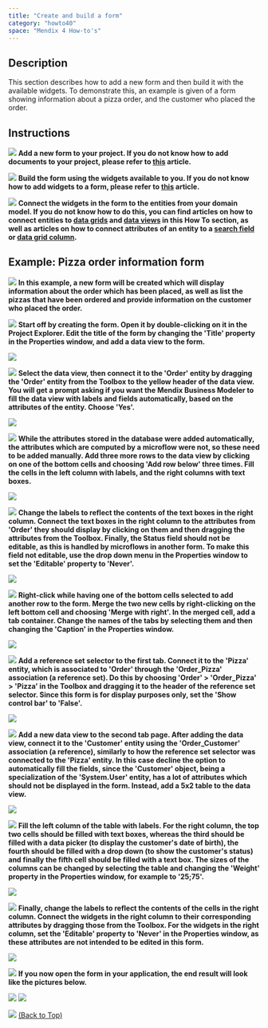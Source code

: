 ```yaml
---
title: "Create and build a form"
category: "howto40"
space: "Mendix 4 How-to's"
---
```

## Description

This section describes how to add a new form and then build it with the available widgets. To demonstrate this, an example is given of a form showing information about a pizza order, and the customer who placed the order.

## Instructions

![](attachments/819203/917932.png) **Add a new form to your project. If you do not know how to add documents to your project, please refer to [this](https://world.mendix.com/display/howto40/Add+documents+to+a+module) article.**

![](attachments/819203/917932.png) **Build the form using the widgets available to you. If you do not know how to add widgets to a form, please refer to [this](https://world.mendix.com/display/howto40/Add+a+widget+to+a+form) article.**

![](attachments/819203/917932.png) **Connect the widgets in the form to the entities from your domain model. If you do not know how to do this, you can find articles on how to connect entities to [data grids](https://world.mendix.com/display/howto40/Connect+an+entity+to+a+data+grid) and [data views](https://world.mendix.com/display/howto40/Connect+an+entity+to+a+data+view) in this How To section, as well as articles on how to connect attributes of an entity to a [search field](https://world.mendix.com/display/howto40/Connect+an+attribute+to+a+search+field) or [data grid column](https://world.mendix.com/display/howto40/Connect+an+attribute+to+a+column).**

## Example: Pizza order information form

![](attachments/819203/917932.png) **In this example, a new form will be created which will display information about the order which has been placed, as well as list the pizzas that have been ordered and provide information on the customer who placed the order.**

![](attachments/819203/917932.png) **Start off by creating the form. Open it by double-clicking on it in the Project Explorer. Edit the title of the form by changing the 'Title' property in the Properties window, and add a data view to the form.**

![](attachments/2621494/2752740.png)

![](attachments/819203/917932.png) **Select the data view, then connect it to the 'Order' entity by dragging the 'Order' entity from the Toolbox to the yellow header of the data view. You will get a prompt asking if you want the Mendix Business Modeler to fill the data view with labels and fields automatically, based on the attributes of the entity. Choose 'Yes'.**

![](attachments/2621494/2752763.png)

![](attachments/819203/917932.png) **While the attributes stored in the database were added automatically, the attributes which are computed by a microflow were not, so these need to be added manually. Add three more rows to the data view by clicking on one of the bottom cells and choosing 'Add row below' three times. Fill the cells in the left column with labels, and the right columns with text boxes.**

![](attachments/2621494/2752739.png)

![](attachments/819203/917932.png) **Change the labels to reflect the contents of the text boxes in the right column. Connect the text boxes in the right column to the attributes from 'Order' they should display by clicking on them and then dragging the attributes from the Toolbox. Finally, the Status field should not be editable, as this is handled by microflows in another form. To make this field not editable, use the drop down menu in the Properties window to set the 'Editable' property to 'Never'.**

![](attachments/2621494/2752738.png)

![](attachments/819203/917932.png) **Right-click while having one of the bottom cells selected to add another row to the form. Merge the two new cells by right-clicking on the left bottom cell and choosing 'Merge with right'. In the merged cell, add a tab container. Change the names of the tabs by selecting them and then changing the 'Caption' in the Properties window.**

![](attachments/2621494/2752762.png)

![](attachments/819203/917932.png) **Add a reference set selector to the first tab. Connect it to the 'Pizza' entity, which is associated to 'Order' through the 'Order_Pizza' association (a reference set). Do this by choosing 'Order' > 'Order_Pizza' > 'Pizza' in the Toolbox and dragging it to the header of the reference set selector. Since this form is for display purposes only, set the 'Show control bar' to 'False'.**

![](attachments/2621494/2752741.png)

![](attachments/819203/917932.png) **Add a new data view to the second tab page. After adding the data view, connect it to the 'Customer' entity using the 'Order_Customer' association (a reference), similarly to how the reference set selector was connected to the 'Pizza' entity. In this case decline the option to automatically fill the fields, since the 'Customer' object, being a specialization of the 'System.User' entity, has a lot of attributes which should not be displayed in the form. Instead, add a 5x2 table to the data view.**

![](attachments/2621494/2752734.png)

![](attachments/819203/917932.png) **Fill the left column of the table with labels. For the right column, the top two cells should be filled with text boxes, whereas the third should be filled with a data picker (to display the customer's date of birth), the fourth should be filled with a drop down (to show the customer's status) and finally the fifth cell should be filled with a text box. The sizes of the columns can be changed by selecting the table and changing the 'Weight' property in the Properties window, for example to '25;75'.**

![](attachments/2621494/2752759.png)

![](attachments/819203/917932.png) **Finally, change the labels to reflect the contents of the cells in the right column. Connect the widgets in the right column to their corresponding attributes by dragging those from the Toolbox. For the widgets in the right column, set the 'Editable' property to 'Never' in the Properties window, as these attributes are not intended to be edited in this form.**

![](attachments/2621494/2752760.png)

![](attachments/819203/917932.png) **If you now open the form in your application, the end result will look like the pictures below.**

![](attachments/2621494/2752761.png)
![](attachments/2621494/2752758.png)

[![](attachments/819203/917564.png)](Create+and+build+a+form) [(Back to Top)](Create+and+build+a+form)